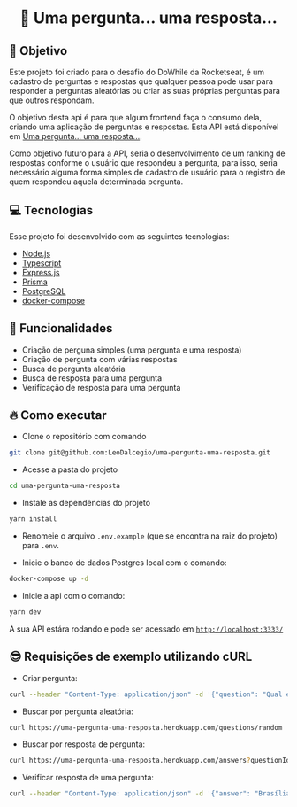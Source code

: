 <h1 align="center">
🚀 Uma pergunta... uma resposta...
</h1>


## 🤗 Objetivo

Este projeto foi criado para o desafio do DoWhile da Rocketseat, é um cadastro de perguntas e respostas que qualquer pessoa pode usar para responder a perguntas aleatórias ou criar as suas próprias perguntas para que outros respondam.

O objetivo desta api é para que algum frontend faça o consumo dela, criando uma aplicação de perguntas e respostas. Esta API está disponível em [Uma pergunta... uma resposta...](https://uma-pergunta-uma-resposta.herokuapp.com/questions/random).

Como objetivo futuro para a API, seria o desenvolvimento de um ranking de respostas conforme o usuário que respondeu a pergunta, para isso, seria necessário alguma forma simples de cadastro de usuário para o registro de quem respondeu aquela determinada pergunta.

## 💻 Tecnologias
Esse projeto foi desenvolvido com as seguintes tecnologias:
* [Node.js](https://nodejs.org/en/)
* [Typescript](https://www.typescriptlang.org/)
* [Express.js](http://expressjs.com/)
* [Prisma](https://prisma.io/)
* [PostgreSQL](https://www.postgresql.org/)
* [docker-compose](https://docs.docker.com/compose/)

## 🎯 Funcionalidades
- Criação de perguna simples (uma pergunta e uma resposta)
- Criação de pergunta com várias respostas
- Busca de pergunta aleatória
- Busca de resposta para uma pergunta
- Verificação de resposta para uma pergunta

## 🔥 Como executar

- Clone o repositório com comando
```bash
git clone git@github.com:LeoDalcegio/uma-pergunta-uma-resposta.git
```
- Acesse a pasta do projeto
```bash
cd uma-pergunta-uma-resposta
```
- Instale as dependências do projeto
```bash
yarn install
```
- Renomeie o arquivo `.env.example` (que se encontra na raiz do projeto) para `.env`.

- Inicie o banco de dados Postgres local com o comando:
```bash
docker-compose up -d
```

- Inicie a api com o comando:
```bash
yarn dev
```

A sua API estára rodando e pode ser acessado em [`http://localhost:3333/`](http://localhost:3333/)

## 😎 Requisições de exemplo utilizando cURL

- Criar pergunta:

```bash
curl --header "Content-Type: application/json" -d '{"question": "Qual é a capital do Brasil?", "answer": "Brasília"}' https://uma-pergunta-uma-resposta.herokuapp.com/questions
```

- Buscar por pergunta aleatória:

```bash
curl https://uma-pergunta-uma-resposta.herokuapp.com/questions/random
```
- Buscar por resposta de pergunta:

```bash
curl https://uma-pergunta-uma-resposta.herokuapp.com/answers?questionId=2
```

- Verificar resposta de uma pergunta:

```bash
curl --header "Content-Type: application/json" -d '{"answer": "Brasília"}' https://uma-pergunta-uma-resposta.herokuapp.com/answers/verify?questionId=2
```
